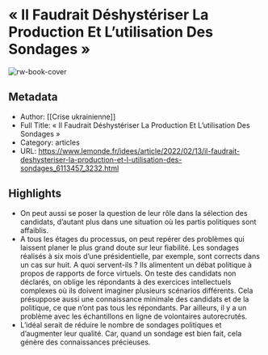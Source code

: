 # « Il Faudrait Déshystériser La Production Et L’utilisation Des Sondages »

![rw-book-cover](https://readwise-assets.s3.amazonaws.com/static/images/article1.be68295a7e40.png)

## Metadata
- Author: [[Crise ukrainienne]]
- Full Title: « Il Faudrait Déshystériser La Production Et L’utilisation Des Sondages »
- Category: articles
- URL: https://www.lemonde.fr/idees/article/2022/02/13/il-faudrait-deshysteriser-la-production-et-l-utilisation-des-sondages_6113457_3232.html

## Highlights
- On peut aussi se poser la question de leur rôle dans la sélection des candidats, d’autant plus dans une situation où les partis politiques sont affaiblis.
- A tous les étages du processus, on peut repérer des problèmes qui laissent planer le plus grand doute sur leur fiabilité. Les sondages réalisés à six mois d’une présidentielle, par exemple, sont corrects dans un cas sur huit. A quoi servent-ils ? Ils alimentent un débat politique à propos de rapports de force virtuels. On teste des candidats non déclarés, on oblige les répondants à des exercices intellectuels complexes où ils doivent imaginer plusieurs scénarios différents. Cela présuppose aussi une connaissance minimale des candidats et de la politique, ce que n’ont pas tous les répondants. Par ailleurs, il y a un problème avec les échantillons en ligne de volontaires autorecrutés.
- L’idéal serait de réduire le nombre de sondages politiques et d’augmenter leur qualité. Car, quand un sondage est bien fait, cela génère des connaissances précieuses.
